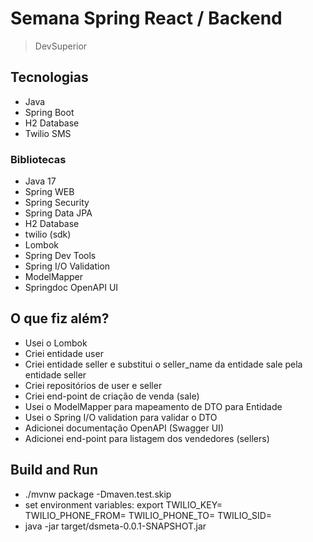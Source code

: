 # Semana Spring React / Backend

> DevSuperior

## Tecnologias

- Java
- Spring Boot
- H2 Database
- Twilio SMS

### Bibliotecas

- Java 17
- Spring WEB
- Spring Security
- Spring Data JPA
- H2 Database
- twilio (sdk)
- Lombok
- Spring Dev Tools
- Spring I/O Validation
- ModelMapper
- Springdoc OpenAPI UI

## O que fiz além?

- Usei o Lombok
- Criei entidade user
- Criei entidade seller e substitui o seller_name da entidade sale pela entidade seller
- Criei repositórios de user e seller
- Criei end-point de criação de venda (sale)
- Usei o ModelMapper para mapeamento de DTO para Entidade
- Usei o Spring I/O validation para validar o DTO
- Adicionei documentação OpenAPI (Swagger UI)
- Adicionei end-point para listagem dos vendedores (sellers)

## Build and Run

- ./mvnw package -Dmaven.test.skip
- set environment variables: export TWILIO_KEY= TWILIO_PHONE_FROM= TWILIO_PHONE_TO= TWILIO_SID=
- java -jar target/dsmeta-0.0.1-SNAPSHOT.jar

